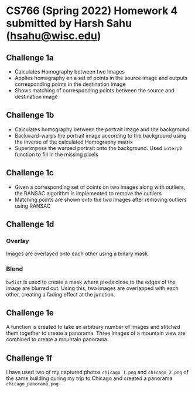 # CS766 (Spring 2022) Homework 4 submitted by Harsh Sahu (hsahu@wisc.edu)

## Challenge 1a
* Calculates Homography between two Images
* Applies homography on a set of points in the source image and outputs corresponding points in the destination image
* Shows matching of corresponding points between the source and destination image

## Challenge 1b
* Calculates homography between the portrait image and the background
* Backward-warps the portrait image according to the background using the inverse of the calculated Homography matrix
* Superimpose the warped portrait onto the background. Used `interp2` function to fill in the missing pixels

## Challenge 1c
* Given a corresponding set of points on two images along with outliers, the RANSAC algorithm is implemented to remove the outliers
* Matching points are shown onto the two images after removing outliers using RANSAC

## Challenge 1d
### Overlay
Images are overlayed onto each other using a binary mask
### Blend
`bwdist` is used to create a mask where pixels close to the edges of the image are blurred out. Using this, two images are overlapped with each other, creating a fading effect at the junction.

## Challenge 1e
A function is created to take an arbitrary number of images and stitched them together to create a panorama. Three images of a mountain view are combined to create a mountain panorama.

## Challenge 1f
I have used two of my captured photos `chicago_1.png` and `chicago_2.png` of the same building during my trip to Chicago and created a panorama `chicago_panorama.png`


